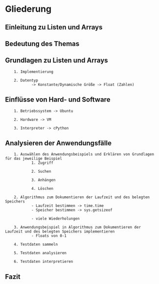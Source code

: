 # Gliederung


## Einleitung zu Listen und Arrays


## Bedeutung des Themas


## Grundlagen zu Listen und Arrays
        1. Implementierung
        
        2. Datentyp
                -> Konstante/Dynamische Größe -> Float (Zahlen)

## Einflüsse von Hard- und Software
        1. Betriebssystem -> Ubuntu

        2. Hardware -> VM

        3. Interpreter -> cPython


## Analysieren der Anwendungsfälle
        1. Auswählen des Anwendungsbeispiels und Erklären von Grundlagen für das jeweilige Beispiel
                1. Zugriff

                2. Suchen

                3. Anhängen

                4. Löschen

        2. Algorithmus zum Dokumentieren der Laufzeit und des belegten Speichers
                - Laufzeit bestimmen -> time.time
                - Speicher bestimmen -> sys.getsizeof

                - viele Wiederholungen

        3. Anwendungsbeispiel in Algorithmus zum Dokumentieren der Laufzeit und des belegten Speichers implementieren
                - Floats von 0-1

        4. Testdaten sammeln

        5. Testdaten analysieren

        6. Testdaten interpretieren


## Fazit
